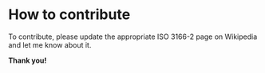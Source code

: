 # How to contribute

To contribute, please update the appropriate ISO 3166-2 page on Wikipedia and let me know about it.

**Thank you!**
